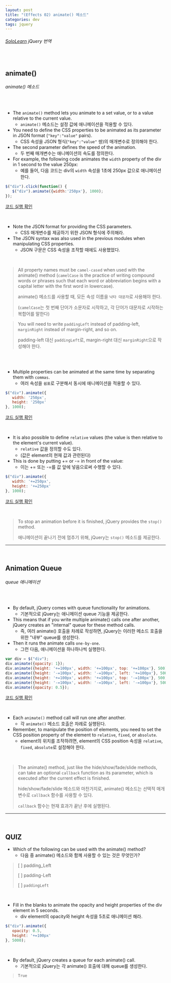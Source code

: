 ```yaml
---
layout: post
title: "(Effects 02) animate() 메소드"
categories: dev
tags: jquery
---
```


###### [SoloLearn](https://www.sololearn.com/) jQuery 번역

<br>

## animate()

###### animate() 메소드

<br>

- The `animate()` method lets you animate to a set value, or to a value relative to the current value.
  - `animate()` 메소드는 설정 값에 애니메이션을 적용할 수 있다.
- You need to define the CSS properties to be animated as its parameter in JSON format (`"key":"value"` pairs).
  - CSS 속성을 JSON 형식(`"key":"value"` 쌍)의 매개변수로 정의해야 한다.
- The second parameter defines the speed of the animation.
  - 두 번째 매개변수는 애니메이션의 속도를 정의한다.
- For example, the following code animates the `width` property of the div in 1 second to the value 250px:
  - 예를 들어, 다음 코드는 div의 `width` 속성을 1초에 250px 값으로 애니메이션 한다.

```js
$("div").click(function() {
   $("div").animate({width:'250px'}, 1000);
});
```

[코드 실행 확인](https://code.sololearn.com/1139/#js)

<br>

- Note the JSON format for providing the CSS parameters.
  - CSS 매개변수를 제공하기 위한 JSON 형식에 주의해라.
- The JSON syntax was also used in the previous modules when manipulating CSS properties.
  - JSON 구문은 CSS 속성을 조작할 때에도 사용했었다.

<br>

> All property names must be `camel-cased` when used with the animate() method (`camelCase` is the practice of writing compound words or phrases such that each word or abbreviation begins with a capital letter with the first word in lowercase).
>
> animate() 메소드를 사용할 때, 모든 속성 이름을 `낙타 대문자`로 사용해야 한다.
>
> (`camelCase`는 첫 번째 단어가 소문자로 시작하고, 각 단어가 대문자로 시작하는 복합어를 말한다)

> You will need to write `paddingLeft` instead of padding-left, `marginRight` instead of margin-right, and so on.
>
> padding-left 대신 `paddingLeft`로, margin-right 대신 `marginRight`으로 작성해야 한다.

<br>

<br>

- Multiple properties can be animated at the same time by separating them with `commas`.
  - 여러 속성을 `쉼표`로 구분해서 동시에 애니메이션을 적용할 수 있다.

```js
$("div").animate({
   width: '250px',
   height: '250px'
}, 1000);
```

[코드 실행 확인](https://code.sololearn.com/1140/#js)

<br>

- It is also possible to define `relative` values (the value is then relative to the element's current value).
  - `relative` 값을 정의할 수도 있다.
  - (값은 element의 현재 값과 관련된다)
- This is done by putting += or -= in front of the value:
  - 이는 += 또는 -=를 값 앞에 넣음으로써 수행할 수 있다.

```js
$("div").animate({
   width: '+=250px',
   height: '+=250px'
}, 1000);
```

[코드 실행 확인](https://code.sololearn.com/1141/#js)

<br>

> To stop an animation before it is finished, jQuery provides the `stop()` method.
>
> 애니메이션이 끝나기 전에 멈추기 위해, jQuery는 `stop()` 메소드를 제공한다.

------

<br>

## Animation Queue

###### queue 애니메이션

<br>

- By default, jQuery comes with queue functionality for animations.
  - 기본적으로 jQuery는 애니메이션 queue 기능을 제공한다.
- This means that if you write multiple animate() calls one after another, jQuery creates an "internal" queue for these method calls.
  - 즉, 여러 animate() 호출을 차례로 작성하면, jQuery는 이러한 메소드 호출을 위한 "내부" queue를 생성한다.
- Then it runs the animate calls `one-by-one`.
  - 그런 다음, 애니메이션을 하나하나씩 실행한다.

```js
var div = $("div");
div.animate({opacity: 1});
div.animate({height: '+=100px', width: '+=100px', top: '+=100px'}, 500);
div.animate({height: '-=100px', width: '-=100px', left: '+=100px'}, 500);
div.animate({height: '+=100px', width: '+=100px', top: '-=100px'}, 500);
div.animate({height: '-=100px', width: '-=100px', left: '-=100px'}, 500);
div.animate({opacity: 0.5});
```

[코드 실행 확인](https://code.sololearn.com/1142/#js)

<br>

- Each `animate()` method call will run one after another.
  - 각 `animate()` 메소드 호출은 차례로 실행된다.
- Remember, to manipulate the position of elements, you need to set the CSS position property of the element to `relative`, `fixed`, or `absolute`.
  - element의 위치를 조작하려면, element의 CSS position 속성을 `relative`, `fixed`, `absolute`로 설정해야 한다.

<br>

> The animate() method, just like the hide/show/fade/slide methods, can take an optional `callback` function as its parameter, which is executed after the current effect is finished.
>
> hide/show/fade/slide 메소드와 마찬가지로, animate() 메소드는 선택적 매개변수로 `callback` 함수를 사용할 수 있다.
>
> `callback` 함수는 현재 효과가 끝난 후에 실행된다.

------

<br>

## QUIZ

- Which of the following can be used with the animate() method?
  - 다음 중 animate() 메소드와 함께 사용할 수 있는 것은 무엇인가?

> [ ] padding_Left
>
> [ ] padding-Left
>
> [ ] `paddingLeft`

<br>

- Fill in the blanks to animate the opacity and height properties of the div element in 5 seconds.
  - div element의 opacity와 height 속성을 5초로 애니메이션 해라.

```js
$("div").animate({
   opacity: 0.5,
   height: '+=100px'
}, 5000);
```

<br>

- By default, jQuery creates a queue for each animate() call.
  - 기본적으로 jQuery는 각 animate() 호출에 대해 queue를 생성한다.

> `True`

<br>